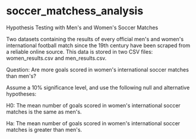 # soccer_matchess_analysis
Hypothesis Testing with Men's and Women's Soccer Matches


Two datasets containing the results of every official men's and women's international football match since the 19th century have been scraped from a reliable online source. This data is stored in two CSV files: women_results.csv and men_results.csv.

Question:
Are more goals scored in women's international soccer matches than men's?


Assume a 10% significance level, and use the following null and alternative hypotheses:

H0: The mean number of goals scored in women's international soccer matches is the same as men's.

Ha: The mean number of goals scored in women's international soccer matches is greater than men's.
